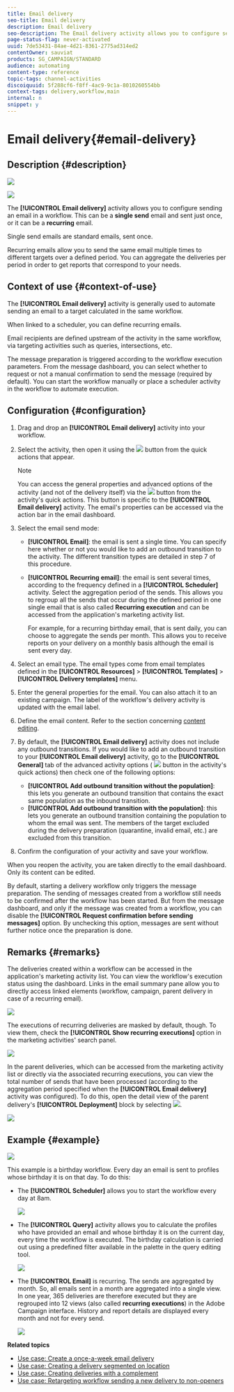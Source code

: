 ```yaml
---
title: Email delivery
seo-title: Email delivery
description: Email delivery
seo-description: The Email delivery activity allows you to configure sending a single send email or a recurring email in a workflow.
page-status-flag: never-activated
uuid: 7de53431-84ae-4d21-8361-2775ad314ed2
contentOwner: sauviat
products: SG_CAMPAIGN/STANDARD
audience: automating
content-type: reference
topic-tags: channel-activities
discoiquuid: 5f288cf6-f8ff-4ac9-9c1a-8010260554bb
context-tags: delivery,workflow,main
internal: n
snippet: y
---
```


# Email delivery{#email-delivery}

## Description {#description}

![](assets/email.png)

![](assets/recurrentemail.png)

The **[!UICONTROL Email delivery]** activity allows you to configure sending an email in a workflow. This can be a **single send** email and sent just once, or it can be a **recurring** email.

Single send emails are standard emails, sent once.

Recurring emails allow you to send the same email multiple times to different targets over a defined period. You can aggregate the deliveries per period in order to get reports that correspond to your needs.

## Context of use {#context-of-use}

The **[!UICONTROL Email delivery]** activity is generally used to automate sending an email to a target calculated in the same workflow.

When linked to a scheduler, you can define recurring emails.

Email recipients are defined upstream of the activity in the same workflow, via targeting activities such as queries, intersections, etc.

The message preparation is triggered according to the workflow execution parameters. From the message dashboard, you can select whether to request or not a manual confirmation to send the message (required by default). You can start the workflow manually or place a scheduler activity in the workflow to automate execution.

## Configuration {#configuration}

1. Drag and drop an **[!UICONTROL Email delivery]** activity into your workflow.
1. Select the activity, then open it using the ![](assets/edit_darkgrey-24px.png) button from the quick actions that appear.

   >[!NOTE]
   >
   >You can access the general properties and advanced options of the activity (and not of the delivery itself) via the ![](assets/dlv_activity_params-24px.png) button from the activity's quick actions. This button is specific to the **[!UICONTROL Email delivery]** activity. The email's properties can be accessed via the action bar in the email dashboard.

1. Select the email send mode:

    * **[!UICONTROL Email]**: the email is sent a single time. You can specify here whether or not you would like to add an outbound transition to the activity. The different transition types are detailed in step 7 of this procedure.
    * **[!UICONTROL Recurring email]**: the email is sent several times, according to the frequency defined in a **[!UICONTROL Scheduler]** activity. Select the aggregation period of the sends. This allows you to regroup all the sends that occur during the defined period in one single email that is also called **Recurring execution** and can be accessed from the application's marketing activity list.

      For example, for a recurring birthday email, that is sent daily, you can choose to aggregate the sends per month. This allows you to receive reports on your delivery on a monthly basis although the email is sent every day.

1. Select an email type. The email types come from email templates defined in the **[!UICONTROL Resources]** > **[!UICONTROL Templates]** > **[!UICONTROL Delivery templates]** menu.
1. Enter the general properties for the email. You can also attach it to an existing campaign. The label of the workflow's delivery activity is updated with the email label.
1. Define the email content. Refer to the section concerning [content editing](../../designing/using/overview.md).
1. By default, the **[!UICONTROL Email delivery]** activity does not include any outbound transitions. If you would like to add an outbound transition to your **[!UICONTROL Email delivery]** activity, go to the **[!UICONTROL General]** tab of the advanced activity options ( ![](assets/dlv_activity_params-24px.png) button in the activity's quick actions) then check one of the following options:

    * **[!UICONTROL Add outbound transition without the population]**: this lets you generate an outbound transition that contains the exact same population as the inbound transition.
    * **[!UICONTROL Add outbound transition with the population]**: this lets you generate an outbound transition containing the population to whom the email was sent. The members of the target excluded during the delivery preparation (quarantine, invalid email, etc.) are excluded from this transition.

1. Confirm the configuration of your activity and save your workflow.

When you reopen the activity, you are taken directly to the email dashboard. Only its content can be edited.

By default, starting a delivery workflow only triggers the message preparation. The sending of messages created from a workflow still needs to be confirmed after the workflow has been started. But from the message dashboard, and only if the message was created from a workflow, you can disable the **[!UICONTROL Request confirmation before sending messages]** option. By unchecking this option, messages are sent without further notice once the preparation is done.

## Remarks {#remarks}

The deliveries created within a workflow can be accessed in the application's marketing activity list. You can view the workflow's execution status using the dashboard. Links in the email summary pane allow you to directly access linked elements (workflow, campaign, parent delivery in case of a recurring email).

![](assets/wkf_display_recurrent_executions_2.png)

The executions of recurring deliveries are masked by default, though. To view them, check the **[!UICONTROL Show recurring executions]** option in the marketing activities' search panel.

![](assets/wkf_display_recurrent_executions.png)

In the parent deliveries, which can be accessed from the marketing activity list or directly via the associated recurring executions, you can view the total number of sends that have been processed (according to the aggregation period specified when the **[!UICONTROL Email delivery]** activity was configured). To do this, open the detail view of the parent delivery's **[!UICONTROL Deployment]** block by selecting ![](assets/wkf_dlv_detail_button.png).

![](assets/wkf_display_recurrent_executions_3.png)

## Example {#example}

![](assets/wkf_delivery_example_1.png)

This example is a birthday workflow. Every day an email is sent to profiles whose birthday it is on that day. To do this:

* The **[!UICONTROL Scheduler]** allows you to start the workflow every day at 8am.

  ![](assets/wkf_delivery_example_2.png)

* The **[!UICONTROL Query]** activity allows you to calculate the profiles who have provided an email and whose birthday it is on the current day, every time the workflow is executed. The birthday calculation is carried out using a predefined filter available in the palette in the query editing tool.

  ![](assets/wkf_delivery_example_3.png)

* The **[!UICONTROL Email]** is recurring. The sends are aggregated by month. So, all emails sent in a month are aggregated into a single view. In one year, 365 deliveries are therefore executed but they are regrouped into 12 views (also called **recurring executions**) in the Adobe Campaign interface. History and report details are displayed every month and not for every send.

  ![](assets/wkf_delivery_example_4.png)

**Related topics**

* [Use case: Create a once-a-week email delivery](../../automating/using/workflow-weekly-offer.md)
* [Use case: Creating a delivery segmented on location](../../automating/using/workflow-segmentation-location.md)
* [Use case: Creating deliveries with a complement](../../automating/using/workflow-created-query-with-complement.md)
* [Use case: Retargeting workflow sending a new delivery to non-openers](../../automating/using/workflow-cross-channel-retargeting.md)